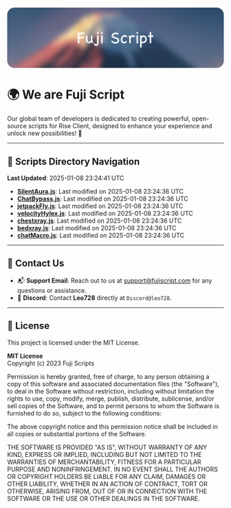 ![Banner](.github/b.webp)

# 🌍 **We are Fuji Script**

Our global team of developers is dedicated to creating powerful, open-source scripts for Rise Client, designed to enhance your experience and unlock new possibilities! 🌟

---
<!-- SCRIPTS_NAVIGATION_START -->
## 📂 **Scripts Directory Navigation**

**Last Updated**: 2025-01-08 23:24:41 UTC

- **[SilentAura.js](scripts/SilentAura.js)**: Last modified on 2025-01-08 23:24:36 UTC
- **[ChatBypass.js](scripts/ChatBypass.js)**: Last modified on 2025-01-08 23:24:36 UTC
- **[jetpackFly.js](scripts/jetpackFly.js)**: Last modified on 2025-01-08 23:24:36 UTC
- **[velocityHylex.js](scripts/velocityHylex.js)**: Last modified on 2025-01-08 23:24:36 UTC
- **[chestxray.js](scripts/chestxray.js)**: Last modified on 2025-01-08 23:24:36 UTC
- **[bedxray.js](scripts/bedxray.js)**: Last modified on 2025-01-08 23:24:36 UTC
- **[chatMacro.js](scripts/chatMacro.js)**: Last modified on 2025-01-08 23:24:36 UTC

<!-- SCRIPTS_NAVIGATION_END -->

---

## 💬 **Contact Us**  
- 📬 **Support Email**: Reach out to us at [support@fujiscript.com](mailto:support@fujiscript.com) for any questions or assistance.  
- 💬 **Discord**: Contact **Leo728** directly at `Discord@leo728`.

---

## 📜 **License**

This project is licensed under the MIT License.  

**MIT License**  
Copyright (c) 2023 Fuji Scripts  

Permission is hereby granted, free of charge, to any person obtaining a copy of this software and associated documentation files (the "Software"), to deal in the Software without restriction, including without limitation the rights to use, copy, modify, merge, publish, distribute, sublicense, and/or sell copies of the Software, and to permit persons to whom the Software is furnished to do so, subject to the following conditions:  

The above copyright notice and this permission notice shall be included in all copies or substantial portions of the Software.  

THE SOFTWARE IS PROVIDED "AS IS", WITHOUT WARRANTY OF ANY KIND, EXPRESS OR IMPLIED, INCLUDING BUT NOT LIMITED TO THE WARRANTIES OF MERCHANTABILITY, FITNESS FOR A PARTICULAR PURPOSE AND NONINFRINGEMENT. IN NO EVENT SHALL THE AUTHORS OR COPYRIGHT HOLDERS BE LIABLE FOR ANY CLAIM, DAMAGES OR OTHER LIABILITY, WHETHER IN AN ACTION OF CONTRACT, TORT OR OTHERWISE, ARISING FROM, OUT OF OR IN CONNECTION WITH THE SOFTWARE OR THE USE OR OTHER DEALINGS IN THE SOFTWARE.  
